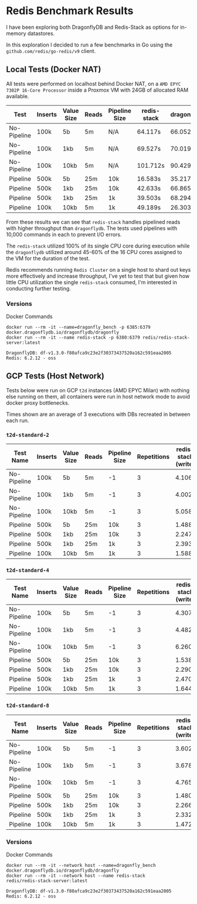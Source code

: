 # Redis Benchmark Results

I have been exploring both DragonflyDB and Redis-Stack as options for in-memory datastores.

In this exploration I decided to run a few benchmarks in Go using the `github.com/redis/go-redis/v9` client.

## Local Tests (Docker NAT)

All tests were performed on localhost behind Docker NAT, on a `AMD EPYC 7302P 16-Core Processor` inside a Proxmox VM with 24GB of allocated RAM available.

| Test         | Inserts | Value Size | Reads | Pipeline Size | redis-stack | dragonflydb |
|--------------|---------|------------|-------|---------------|-------------|-------------|
| No-Pipeline  | 100k    | 5b         | 5m    | N/A           | 64.117s     | 66.052s     |
| No-Pipeline  | 100k    | 1kb        | 5m    | N/A           | 69.527s     | 70.019s     |
| No-Pipeline  | 100k    | 10kb       | 5m    | N/A           | 101.712s    | 90.429s     |
| Pipeline     | 500k    | 5b         | 25m   | 10k           | 16.583s     | 35.217s     |
| Pipeline     | 500k    | 1kb        | 25m   | 10k           | 42.633s     | 66.865s     |
| Pipeline     | 500k    | 1kb        | 25m   | 1k            | 39.503s     | 68.294s     |
| Pipeline     | 100k    | 10kb       | 5m    | 1k            | 49.189s     | 26.303s     |

From these results we can see that `redis-stack` handles pipelined reads with higher throughput than `dragonflydb`. The tests used pipelines with 10,000 commands in each to prevent I/O errors.

The `redis-stack` utilized 100% of its single CPU core during execution while the `dragonflydb` utilized around 45-60% of the 16 CPU cores assigned to the VM for the duration of the test.

Redis recommends running `Redis Cluster` on a single host to shard out keys more effectively and increase throughput, I've yet to test that but given how little CPU utilization the single `redis-stack` consumed, I'm interested in conducting further testing.

### Versions
Docker Commands
```
docker run --rm -it --name=dragonfly_bench -p 6385:6379 docker.dragonflydb.io/dragonflydb/dragonfly
docker run --rm -it --name redis-stack -p 6380:6379 redis/redis-stack-server:latest
```

```
DragonflyDB: df-v1.3.0-f80afca9c23e2f30373437520a162c591eaa2005
Redis: 6.2.12 - oss
```


## GCP Tests (Host Network)

Tests below were run on GCP `t2d` instances (AMD EPYC Milan) with nothing else running on them, all containers were run in host network mode to avoid docker proxy bottlenecks.

Times shown are an average of 3 executions with DBs recreated in between each run.

### `t2d-standard-2`

| Test Name   | Inserts | Value Size | Reads | Pipeline Size | Repetitions | redis-stack (write) | dragonfly (write) | redis-stack (read) | dragonfly (read) |
|-------------|---------|------------|-------|---------------|-------------|---------------------|-------------------|--------------------|------------------|
| No-Pipeline | 100k    | 5b         | 5m    | -1            | 3           | 4.106s              | 6.427s            | 44.442s            | 78.345s          |
| No-Pipeline | 100k    | 1kb        | 5m    | -1            | 3           | 4.002s              | 6.516s            | 45.847s            | 84.976s          |
| No-Pipeline | 100k    | 10kb       | 5m    | -1            | 3           | 5.058s              | 8.190s            | 77.472s            | 133.798s         |
| Pipeline    | 500k    | 5b         | 25m   | 10k           | 3           | 1.488s              | 8.813s            | 15.443s            | 34.237s          |
| Pipeline    | 500k    | 1kb        | 25m   | 10k           | 3           | 2.247s              | 11.023s           | 36.344s            | 56.709s          |
| Pipeline    | 500k    | 1kb        | 25m   | 1k            | 3           | 2.393s              | 8.879s            | 35.333s            | 78.564s          |
| Pipeline    | 100k    | 10kb       | 5m    | 1k            | 3           | 1.588s              | 3.848s            | 36.134s            | 36.020s          |


### `t2d-standard-4`

| Test Name   | Inserts | Value Size | Reads | Pipeline Size | Repetitions | redis-stack (write) | dragonfly (write) | redis-stack (read) | dragonfly (read) |
|-------------|---------|------------|-------|---------------|-------------|---------------------|-------------------|--------------------|------------------|
| No-Pipeline | 100k    | 5b         | 5m    | -1            | 3           | 4.307s              | 7.780s            | 46.0463s           | 85.603s          |
| No-Pipeline | 100k    | 1kb        | 5m    | -1            | 3           | 4.482s              | 7.989s            | 50.594s            | 90.717s          |
| No-Pipeline | 100k    | 10kb       | 5m    | -1            | 3           | 6.260s              | 9.310s            | 85.990s            | 142.115s         |
| Pipeline    | 500k    | 5b         | 25m   | 10k           | 3           | 1.538s              | 12.625s           | 15.214s            | 37.685s          |
| Pipeline    | 500k    | 1kb        | 25m   | 10k           | 3           | 2.290s              | 14.342s           | 37.069s            | 64.967s          |
| Pipeline    | 500k    | 1kb        | 25m   | 1k            | 3           | 2.470s              | 12.218s           | 35.964s            | 142.487s         |
| Pipeline    | 100k    | 10kb       | 5m    | 1k            | 3           | 1.644s              | 4.160s            | 37.156s            | 41.889s          |

### `t2d-standard-8`

| Test Name   | Inserts | Value Size | Reads | Pipeline Size | Repetitions | redis-stack (write) | dragonfly (write) | redis-stack (read) | dragonfly (read) |
|-------------|---------|------------|-------|---------------|-------------|---------------------|-------------------|--------------------|------------------|
| No-Pipeline | 100k    | 5b         | 5m    | -1            | 3           | 3.602s              | 7.468s            | 27.297s            | 22.250s          |
| No-Pipeline | 100k    | 1kb        | 5m    | -1            | 3           | 3.678s              | 7.619s            | 29.751s            | 24.723s          |
| No-Pipeline | 100k    | 10kb       | 5m    | -1            | 3           | 4.765s              | 8.887s            | 43.024s            | 40.605s          |
| Pipeline    | 500k    | 5b         | 25m   | 10k           | 3           | 1.480s              | 15.327s           | 13.444s            | 12.918s          |
| Pipeline    | 500k    | 1kb        | 25m   | 10k           | 3           | 2.266s              | 17.051s           | 32.299s            | 21.063s          |
| Pipeline    | 500k    | 1kb        | 25m   | 1k            | 3           | 2.332s              | 14.921s           | 30.711s            | 39.722s          |
| Pipeline    | 100k    | 10kb       | 5m    | 1k            | 3           | 1.472s              | 3.873s            | 38.814s            | 14.283s          |


### Versions
Docker Commands
```
docker run --rm -it --network host --name=dragonfly_bench   docker.dragonflydb.io/dragonflydb/dragonfly
docker run --rm -it --network host --name redis-stack       redis/redis-stack-server:latest
```

```
DragonflyDB: df-v1.3.0-f80afca9c23e2f30373437520a162c591eaa2005
Redis: 6.2.12 - oss
```
